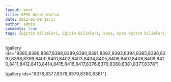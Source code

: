 ```yaml
---
layout: post
title: KPSS Genel Notlar
date: 2013-01-08 19:17
author: admin
comments: true
tags: [Eğitim Bilimleri, Eğitim Bilimleri, kpss, kpss eğitim bilimleri, Multimedya]
---
```

[gallery ids="8385,8386,8387,8388,8389,8390,8391,8392,8393,8394,8395,8396,8397,8398,8399,8400,8401,8402,8403,8404,8405,8406,8407,8408,8409,8410,8411,8412,8413,8414,8415,8416,8417,8376,8379,8380,8381,8377,8378"]

[gallery ids="8376,8377,8378,8379,8380,8381"]
